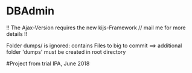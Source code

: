 # DBAdmin

!! The Ajax-Version requires the new kijs-Framework // mail me for more details !!

Folder dumps/ is ignored: contains Files to big to commit
==> additional folder 'dumps' must be created in root directory

#Project from trial IPA, June 2018
